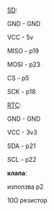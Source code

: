 [SD](https://github.com/nhatuan84/esp32-micro-sdcard):
 
  GND - GND
  
  VCC - 5v
  
  MISO - p19
  
  MOSI - p23
  
  CS - p5
  
  SCK - p18


[RTC](https://www.arduinolibraries.info/libraries/rt-clib):

GND - GND

VCC - 3v3

SDA - p21

SCL - p22

**клапа**:

използва p2

10Ω резистор
